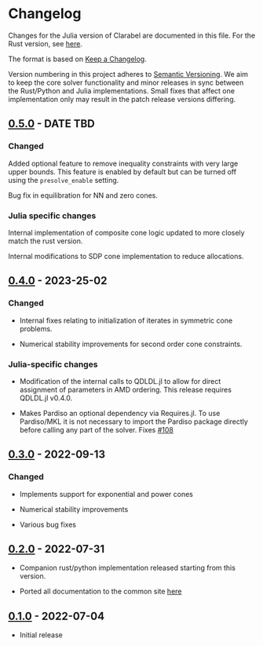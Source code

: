 # Changelog

Changes for the Julia version of Clarabel are documented in this file.   For the Rust version, see [here](https://github.com/oxfordcontrol/clarabel.rs/CHANGELOG.md).

The format is based on [Keep a Changelog](https://keepachangelog.com/en/1.0.0/).

Version numbering in this project adheres to [Semantic Versioning](https://semver.org/spec/v2.0.0.html).  We aim to keep the core solver functionality and minor releases in sync between the Rust/Python and Julia implementations.   Small fixes that affect one implementation only may result in the patch release versions differing.

## [0.5.0] - DATE TBD
### Changed 

Added optional feature to remove inequality constraints with very large upper bounds.   This feature is enabled by default but can be turned off using the `presolve_enable` setting.  

Bug fix in equilibration for NN and zero cones.
### Julia specific changes

Internal implementation of composite cone logic updated to more closely match the rust version.

Internal modifications to SDP cone implementation to reduce allocations.
## [0.4.0] - 2023-25-02

### Changed 

- Internal fixes relating to initialization of iterates in symmetric cone problems.

- Numerical stability improvements for second order cone constraints. 

### Julia-specific changes

- Modification of the internal calls to QDLDL.jl to allow for direct assignment of parameters in AMD ordering.   This release requires QDLDL.jl v0.4.0.

- Makes Pardiso an optional dependency via Requires.jl.  To use Pardiso/MKL it is not necessary to import the Pardiso package directly before calling any part of the solver.  Fixes [#108](https://github.com/oxfordcontrol/Clarabel.jl/issues/108)


## [0.3.0] - 2022-09-13

### Changed 

- Implements support for exponential and power cones

- Numerical stability improvements

- Various bug fixes

## [0.2.0] - 2022-07-31

- Companion rust/python implementation released starting from this version.

- Ported all documentation to the common site [here](https://github.com/oxfordcontrol/ClarabelDocs)


## [0.1.0] - 2022-07-04

- Initial release


[0.5.0]: https://github.com/pyo3/pyo3/compare/v0.5.0...v0.4.0
[0.4.0]: https://github.com/pyo3/pyo3/compare/v0.4.0...v0.3.0
[0.3.0]: https://github.com/pyo3/pyo3/compare/v0.3.0...v0.2.0
[0.2.0]: https://github.com/pyo3/pyo3/compare/v0.2.0...v0.1.0
[0.1.0]: https://github.com/PyO3/pyo3/tree/0.1.0
